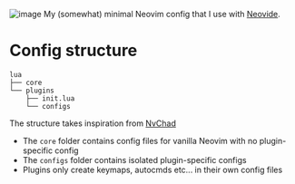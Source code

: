 ![image](https://user-images.githubusercontent.com/61563764/208174663-fd7529e8-efe2-4650-a46b-7d1cf10cb1da.png)
My (somewhat) minimal Neovim config that I use with [Neovide](https://github.com/neovide/neovide).

# Config structure

```
lua
├── core
└── plugins
    ├── init.lua
    └── configs
```

The structure takes inspiration from [NvChad](https://github.com/NvChad/NvChad)

- The `core` folder contains config files for vanilla Neovim with no plugin-specific config
- The `configs` folder contains isolated plugin-specific configs
- Plugins only create keymaps, autocmds etc... in their own config files
